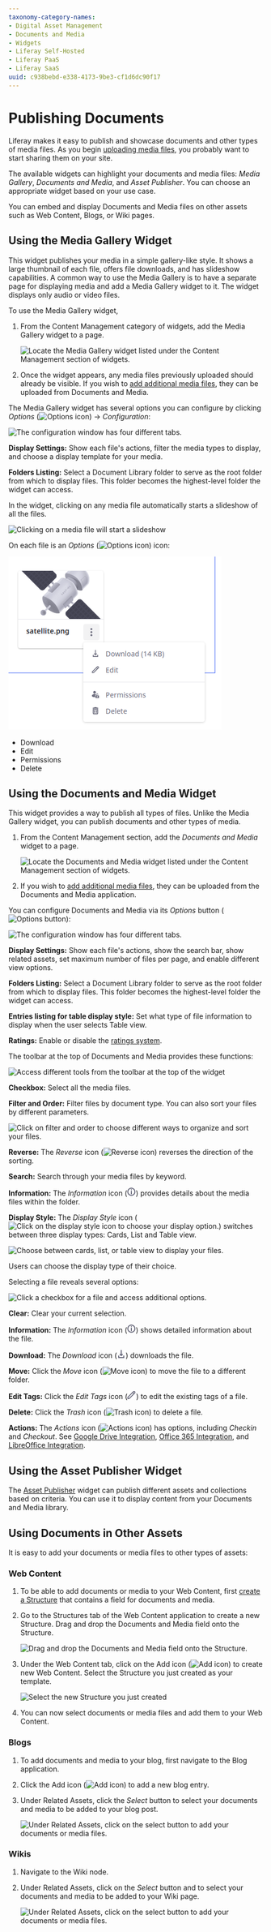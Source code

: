 ```yaml
---
taxonomy-category-names:
- Digital Asset Management
- Documents and Media
- Widgets
- Liferay Self-Hosted
- Liferay PaaS
- Liferay SaaS
uuid: c938bebd-e338-4173-9be3-cf1d6dc90f17
---
```


# Publishing Documents

Liferay makes it easy to publish and showcase documents and other types of media files. As you begin [uploading media files](../uploading-and-managing/uploading-files.md), you probably want to start sharing them on your site.

The available widgets can highlight your documents and media files: *Media Gallery*, *Documents and Media*, and *Asset Publisher*. You can choose an appropriate widget based on your use case. 

You can embed and display Documents and Media files on other assets such as Web Content, Blogs, or Wiki pages.

## Using the Media Gallery Widget

This widget publishes your media in a simple gallery-like style. It shows a large thumbnail of each file, offers file downloads, and has slideshow capabilities. A common way to use the Media Gallery is to have a separate page for displaying media and add a Media Gallery widget to it. The widget displays only audio or video files. 

To use the Media Gallery widget,

1. From the Content Management category of widgets, add the Media Gallery widget to a page. 

    ![Locate the Media Gallery widget listed under the Content Management section of widgets.](publishing-documents-on-a-dxp-site/images/01.png)

1. Once the widget appears, any media files previously uploaded should already be visible. If you wish to [add additional media files](../uploading-and-managing/uploading-files.md), they can be uploaded from Documents and Media.

The Media Gallery widget has several options you can configure by clicking *Options* (![Options icon](../../../images/icon-options.png)) &rarr; _Configuration_: 

![The configuration window has four different tabs.](publishing-documents-on-a-dxp-site/images/02.png)

**Display Settings:** Show each file's actions, filter the media types to display, and choose a display template for your media.

**Folders Listing:** Select a Document Library folder to serve as the root folder from which to display files. This folder becomes the highest-level folder the widget can access. 

In the widget, clicking on any media file automatically starts a slideshow of all the files.

![Clicking on a media file will start a slideshow](publishing-documents-on-a-dxp-site/images/03.png)

On each file is an *Options* (![Options icon](../../../images/icon-options.png)) icon: 

![You have different options when you click on the Options icon.](publishing-documents-on-a-dxp-site/images/04.png)

 * Download
 * Edit
 * Permissions
 * Delete

## Using the Documents and Media Widget 

This widget provides a way to publish all types of files. Unlike the Media Gallery widget, you can publish documents and other types of media.

1. From the Content Management section, add the *Documents and Media* widget to a page.

    ![Locate the Documents and Media widget listed under the Content Management section of widgets.](publishing-documents-on-a-dxp-site/images/05.png)

1. If you wish to [add additional media files](../uploading-and-managing/uploading-files.md), they can be uploaded from the Documents and Media application.

You can configure Documents and Media via its *Options* button (![Options button](../../../images/icon-options.png)): 

![The configuration window has four different tabs.](publishing-documents-on-a-dxp-site/images/06.png)

**Display Settings:** Show each file's actions, show the search bar, show related assets, set maximum number of files per page, and enable different view options.

**Folders Listing:** Select a Document Library folder to serve as the root folder from which to display files. This folder becomes the highest-level folder the widget can access. 

**Entries listing for table display style:** Set what type of file information to display when the user selects Table view.

**Ratings:** Enable or disable the [ratings system](../../../collaboration-and-social/social-tools/using-the-ratings-system.md).

The toolbar at the top of Documents and Media provides these functions: 

![Access different tools from the toolbar at the top of the widget](publishing-documents-on-a-dxp-site/images/07.png)

**Checkbox:** Select all the media files.

**Filter and Order:** Filter files by document type. You can also sort your files by different parameters.

![Click on filter and order to choose different ways to organize and sort your files.](publishing-documents-on-a-dxp-site/images/08.png)

**Reverse:** The *Reverse* icon (![Reverse icon](../../../images/icon-sort.png)) reverses the direction of the sorting. 

**Search:** Search through your media files by keyword.

**Information:** The *Information* icon (![Click on the information icon to display file info.](../../../images/icon-information.png)) provides details about the media files within the folder.

**Display Style:** The *Display Style* icon (![Click on the display style icon to choose your display option.](../../../images/icon-view-type-cards.png)) switches between three display types: Cards, List and Table view. 

![Choose between cards, list, or table view to display your files.](publishing-documents-on-a-dxp-site/images/09.png)

Users can choose the display type of their choice.

Selecting a file reveals several options:

![Click a checkbox for a file and access additional options.](publishing-documents-on-a-dxp-site/images/10.png)

**Clear:** Clear your current selection.

**Information:** The *Information* icon (![Information icon](../../../images/icon-information.png)) shows detailed information about the file.

**Download:** The *Download* icon (![Download icon](../../../images/icon-download.png)) downloads the file.

**Move:** Click the *Move* icon (![Move icon](../../../images/icon-move.png)) to move the file to a different folder.

**Edit Tags:** Click the *Edit Tags* icon (![Edit icon](../../../images/icon-edit.png)) to edit the existing tags of a file.

**Delete:** Click the *Trash* icon (![Trash icon](../../../images/icon-trash.png)) to delete a file.

**Actions:** The *Actions* icon (![Actions icon](../../../images/icon-actions.png)) has options, including *Checkin* and *Checkout*. See [Google Drive Integration](../devops/google-drive-integration/enabling-document-creation-and-editing-with-google-drive.md), [Office 365 Integration](../devops/enabling-document-creation-and-editing-with-microsoft-office-365.md), and [LibreOffice Integration](../devops/enabling-openoffice-libreoffice-integration.md). 

## Using the Asset Publisher Widget

The [Asset Publisher](../../../site-building/displaying-content/using-the-asset-publisher-widget/displaying-assets-using-the-asset-publisher-widget.md) widget can publish different assets and collections based on criteria. You can use it to display content from your Documents and Media library. 

## Using Documents in Other Assets

It is easy to add your documents or media files to other types of assets: 

### Web Content

1. To be able to add documents or media to your Web Content, first [create a Structure](../../web-content/web-content-structures/creating-structures.md) that contains a field for documents and media.

1. Go to the Structures tab of the Web Content application to create a new Structure. Drag and drop the Documents and Media field onto the Structure.

    ![Drag and drop the Documents and Media field onto the Structure.](publishing-documents-on-a-dxp-site/images/15.png)

1. Under the Web Content tab, click on the Add icon (![Add icon](../../../images/icon-add.png)) to create new Web Content. Select the Structure you just created as your template.

    ![Select the new Structure you just created](publishing-documents-on-a-dxp-site/images/16.png)

1. You can now select documents or media files and add them to your Web Content.

### Blogs

1. To add documents and media to your blog, first navigate to the Blog application.

1. Click the Add icon (![Add icon](../../../images/icon-add.png)) to add a new blog entry. 

1. Under Related Assets, click the *Select* button to select your documents and media to be added to your blog post.

   ![Under Related Assets, click on the select button to add your documents or media files.](publishing-documents-on-a-dxp-site/images/17.png)

### Wikis

1. Navigate to the Wiki node.

1. Under Related Assets, click on the *Select* button and to select your documents and media to be added to your Wiki page.

   ![Under Related Assets, click on the select button to add your documents or media files.](publishing-documents-on-a-dxp-site/images/17.png)